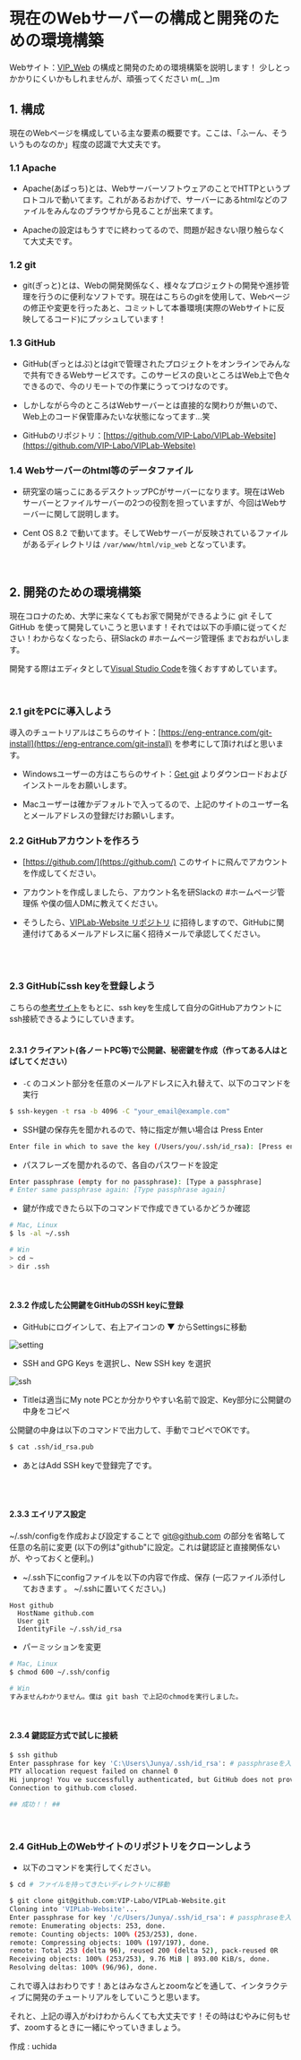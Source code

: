 現在のWebサーバーの構成と開発のための環境構築
===
Webサイト：[VIP_Web](http://www.vip.is.ritsumei.ac.jp/index.html "VIP_web") の構成と開発のための環境構築を説明します！
少しとっかかりにくいかもしれませんが、頑張ってください m(_ _)m

## 1. 構成

現在のWebページを構成している主な要素の概要です。ここは、「ふーん、そういうものなのか」程度の認識で大丈夫です。

### 1.1 Apache
* Apache(あぱっち)とは、WebサーバーソフトウェアのことでHTTPというプロトコルで動いてます。これがあるおかげで、サーバーにあるhtmlなどのファイルをみんなのブラウザから見ることが出来てます。

* Apacheの設定はもうすでに終わってるので、問題が起きない限り触らなくて大丈夫です。


### 1.2 git
* git(ぎっと)とは、Webの開発関係なく、様々なプロジェクトの開発や進捗管理を行うのに便利なソフトです。現在はこちらのgitを使用して、Webページの修正や変更を行ったあと、コミットして本番環境(実際のWebサイトに反映してるコード)にプッシュしています！


### 1.3 GitHub
* GitHub(ぎっとはぶ)とはgitで管理されたプロジェクトをオンラインでみんなで共有できるWebサービスです。このサービスの良いところはWeb上で色々できるので、今のリモートでの作業にうってつけなのです。

* しかしながら今のところはWebサーバーとは直接的な関わりが無いので、Web上のコード保管庫みたいな状態になってます...笑 

* GitHubのリポジトリ：[https://github.com/VIP-Labo/VIPLab-Website](https://github.com/VIP-Labo/VIPLab-Website)

### 1.4 Webサーバーのhtml等のデータファイル
* 研究室の端っこにあるデスクトップPCがサーバーになります。現在はWebサーバーとファイルサーバーの2つの役割を担っていますが、今回はWebサーバーに関して説明します。

* Cent OS 8.2 で動いてます。そしてWebサーバーが反映されているファイルがあるディレクトリは `/var/www/html/vip_web` となっています。

<br>

## 2. 開発のための環境構築
現在コロナのため、大学に来なくてもお家で開発ができるように git そして GitHub を使って開発していこうと思います！それでは以下の手順に従ってください！わからなくなったら、研Slackの #ホームページ管理係 までおねがいします。

開発する際はエディタとして[Visual Studio Code](https://code.visualstudio.com/ "Visual Studio Code")を強くおすすめしています。

<br>

### 2.1 gitをPCに導入しよう

導入のチュートリアルはこちらのサイト：[https://eng-entrance.com/git-install](https://eng-entrance.com/git-install) を参考にして頂ければと思います。

* Windowsユーザーの方はこちらのサイト：[Get git](https://gitforwindows.org/) よりダウンロードおよびインストールをお願いします。

* Macユーザーは確かデフォルトで入ってるので、上記のサイトのユーザー名とメールアドレスの登録だけお願いします。


### 2.2 GitHubアカウントを作ろう
* [https://github.com/](https://github.com/) このサイトに飛んでアカウントを作成してください。

* アカウントを作成しましたら、アカウント名を研Slackの #ホームページ管理係 や僕の個人DMに教えてください。

* そうしたら、[VIPLab-Website リポジトリ](https://github.com/VIP-Labo/VIPLab-Website) に招待しますので、GitHubに関連付けてあるメールアドレスに届く招待メールで承認してください。
<br>
<br>

### 2.3 GitHubにssh keyを登録しよう
こちらの[参考サイト](https://qiita.com/0ta2/items/25c27d447378b13a1ac3)をもとに、ssh keyを生成して自分のGitHubアカウントにssh接続できるようにしていきます。
<br>
<br>

#### 2.3.1 クライアント(各ノートPC等)で公開鍵、秘密鍵を作成（作ってある人はとばしてください）

* `-C` のコメント部分を任意のメールアドレスに入れ替えて、以下のコマンドを実行
```bash
$ ssh-keygen -t rsa -b 4096 -C "your_email@example.com"
``` 
* SSH鍵の保存先を聞かれるので、特に指定が無い場合は Press Enter
```bash
Enter file in which to save the key (/Users/you/.ssh/id_rsa): [Press enter]
```
* パスフレーズを聞かれるので、各自のパスワードを設定
```bash
Enter passphrase (empty for no passphrase): [Type a passphrase]
# Enter same passphrase again: [Type passphrase again]
```
* 鍵が作成できたら以下のコマンドで作成できているかどうか確認
```bash
# Mac, Linux
$ ls -al ~/.ssh

# Win
> cd ~
> dir .ssh
```
<br>

#### 2.3.2 作成した公開鍵をGitHubのSSH keyに登録

* GitHubにログインして、右上アイコンの ▼ からSettingsに移動

![setting](img/settings.jpg) 

* SSH and GPG Keys を選択し、New SSH key を選択

![ssh](img/ssh1.jpg) 

* Titleは適当にMy note PCとか分かりやすい名前で設定、Key部分に公開鍵の中身をコピペ

公開鍵の中身は以下のコマンドで出力して、手動でコピペでOKです。
```bash
$ cat .ssh/id_rsa.pub
```

* あとはAdd SSH keyで登録完了です。
<br>
<br>

#### 2.3.3 エイリアス設定

~/.ssh/configを作成および設定することで git@github.com の部分を省略して任意の名前に変更 (以下の例は"github"に設定。これは鍵認証と直接関係ないが、やっておくと便利。)

* ~/.ssh下にconfigファイルを以下の内容で作成、保存 (一応ファイル添付しておきます 。 ~/.sshに置いてください。)
```
Host github
  HostName github.com
  User git
  IdentityFile ~/.ssh/id_rsa
```
* パーミッションを変更
```bash
# Mac, Linux
$ chmod 600 ~/.ssh/config

# Win
すみませんわかりません。僕は git bash で上記のchmodを実行しました。
```
<br>

#### 2.3.4 鍵認証方式で試しに接続
```bash
$ ssh github
Enter passphrase for key 'C:\Users\Junya/.ssh/id_rsa': # passphraseを入力
PTY allocation request failed on channel 0
Hi junprog! You ve successfully authenticated, but GitHub does not provide shell access.
Connection to github.com closed.

## 成功！！ ##
```
<br>

### 2.4 GitHub上のWebサイトのリポジトリをクローンしよう

* 以下のコマンドを実行してください。
```bash
$ cd # ファイルを持ってきたいディレクトリに移動

$ git clone git@github.com:VIP-Labo/VIPLab-Website.git
Cloning into 'VIPLab-Website'...
Enter passphrase for key '/c/Users/Junya/.ssh/id_rsa': # passphraseを入力
remote: Enumerating objects: 253, done.
remote: Counting objects: 100% (253/253), done.
remote: Compressing objects: 100% (197/197), done.
remote: Total 253 (delta 96), reused 200 (delta 52), pack-reused 0R
Receiving objects: 100% (253/253), 9.76 MiB | 893.00 KiB/s, done.
Resolving deltas: 100% (96/96), done.

```

これで導入はおわりです！あとはみなさんとzoomなどを通して、インタラクティブに開発のチュートリアルをしていこうと思います。

それと、上記の導入がわけわからんくても大丈夫です！その時はむやみに何もせず、zoomするときに一緒にやっていきましょう。

作成 : uchida
